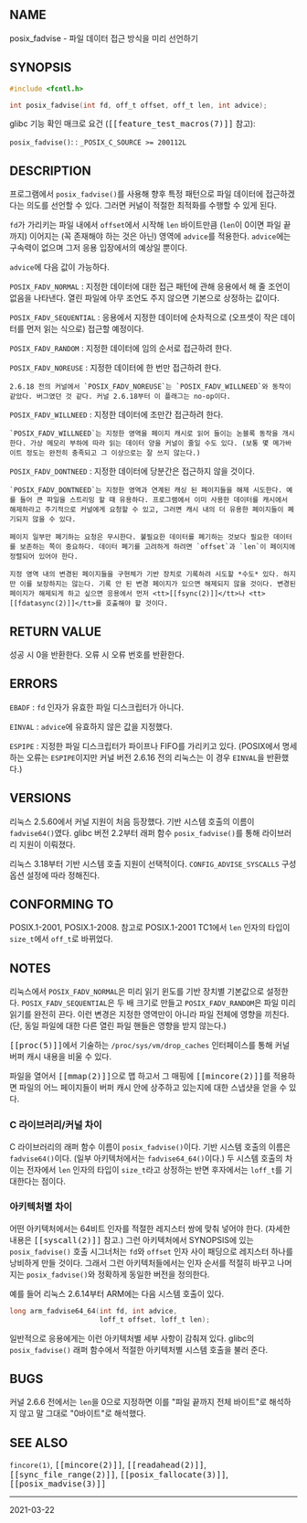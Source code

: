 ## NAME

posix_fadvise - 파일 데이터 접근 방식을 미리 선언하기

## SYNOPSIS

```c
#include <fcntl.h>

int posix_fadvise(int fd, off_t offset, off_t len, int advice);
```

glibc 기능 확인 매크로 요건 (<tt>[[feature_test_macros(7)]]</tt> 참고):

`posix_fadvise()`:
:   `_POSIX_C_SOURCE >= 200112L`

## DESCRIPTION

프로그램에서 `posix_fadvise()`를 사용해 향후 특정 패턴으로 파일 데이터에 접근하겠다는 의도를 선언할 수 있다. 그러면 커널이 적절한 최적화를 수행할 수 있게 된다.

`fd`가 가리키는 파일 내에서 `offset`에서 시작해 `len` 바이트만큼 (`len`이 0이면 파일 끝까지) 이어지는 (꼭 존재해야 하는 것은 아닌) 영역에 `advice`를 적용한다. `advice`에는 구속력이 없으며 그저 응용 입장에서의 예상일 뿐이다.

`advice`에 다음 값이 가능하다.

`POSIX_FADV_NORMAL`
:   지정한 데이터에 대한 접근 패턴에 관해 응용에서 해 줄 조언이 없음을 나타낸다. 열린 파일에 아무 조언도 주지 않으면 기본으로 상정하는 값이다.

`POSIX_FADV_SEQUENTIAL`
:   응용에서 지정한 데이터에 순차적으로 (오프셋이 작은 데이터를 먼저 읽는 식으로) 접근할 예정이다.

`POSIX_FADV_RANDOM`
:   지정한 데이터에 임의 순서로 접근하려 한다.

`POSIX_FADV_NOREUSE`
:   지정한 데이터에 한 번만 접근하려 한다.

    2.6.18 전의 커널에서 `POSIX_FADV_NOREUSE`는 `POSIX_FADV_WILLNEED`와 동작이 같았다. 버그였던 것 같다. 커널 2.6.18부터 이 플래그는 no-op이다.

`POSIX_FADV_WILLNEED`
:   지정한 데이터에 조만간 접근하려 한다.

    `POSIX_FADV_WILLNEED`는 지정한 영역을 페이지 캐시로 읽어 들이는 논블록 동작을 개시한다. 가상 메모리 부하에 따라 읽는 데이터 양을 커널이 줄일 수도 있다. (보통 몇 메가바이트 정도는 완전히 충족되고 그 이상으로는 잘 쓰지 않는다.)

`POSIX_FADV_DONTNEED`
:   지정한 데이터에 당분간은 접근하지 않을 것이다.

    `POSIX_FADV_DONTNEED`는 지정한 영역과 연계된 캐싱 된 페이지들을 해제 시도한다. 예를 들어 큰 파일을 스트리밍 할 때 유용하다. 프로그램에서 이미 사용한 데이터를 캐시에서 해제하라고 주기적으로 커널에게 요청할 수 있고, 그러면 캐시 내의 더 유용한 페이지들이 폐기되지 않을 수 있다.

    페이지 일부만 폐기하는 요청은 무시한다. 불필요한 데이터를 폐기하는 것보다 필요한 데이터를 보존하는 쪽이 중요하다. 데이터 폐기를 고려하게 하려면 `offset`과 `len`이 페이지에 정렬되어 있어야 한다.

    지정 영역 내의 변경된 페이지들을 구현체가 기반 장치로 기록하려 시도할 *수도* 있다. 하지만 이를 보장하지는 않는다. 기록 안 된 변경 페이지가 있으면 해제되지 않을 것이다. 변경된 페이지가 해제되게 하고 싶으면 응용에서 먼저 <tt>[[fsync(2)]]</tt>나 <tt>[[fdatasync(2)]]</tt>를 호출해야 할 것이다.

## RETURN VALUE

성공 시 0을 반환한다. 오류 시 오류 번호를 반환한다.

## ERRORS

`EBADF`
:   `fd` 인자가 유효한 파일 디스크립터가 아니다.

`EINVAL`
:   `advice`에 유효하지 않은 값을 지정했다.

`ESPIPE`
:   지정한 파일 디스크립터가 파이프나 FIFO를 가리키고 있다. (POSIX에서 명세하는 오류는 `ESPIPE`이지만 커널 버전 2.6.16 전의 리눅스는 이 경우 `EINVAL`을 반환했다.)

## VERSIONS

리눅스 2.5.60에서 커널 지원이 처음 등장했다. 기반 시스템 호출의 이름이 `fadvise64()`였다. glibc 버전 2.2부터 래퍼 함수 `posix_fadvise()`를 통해 라이브러리 지원이 이뤄졌다.

리눅스 3.18부터 기반 시스템 호출 지원이 선택적이다. `CONFIG_ADVISE_SYSCALLS` 구성 옵션 설정에 따라 정해진다.

## CONFORMING TO

POSIX.1-2001, POSIX.1-2008. 참고로 POSIX.1-2001 TC1에서 `len` 인자의 타입이 `size_t`에서 `off_t`로 바뀌었다.

## NOTES

리눅스에서 `POSIX_FADV_NORMAL`은 미리 읽기 윈도를 기반 장치별 기본값으로 설정한다. `POSIX_FADV_SEQUENTIAL`은 두 배 크기로 만들고 `POSIX_FADV_RANDOM`은 파일 미리 읽기를 완전히 끈다. 이런 변경은 지정한 영역만이 아니라 파일 전체에 영향을 끼친다. (단, 동일 파일에 대한 다른 열린 파일 핸들은 영향을 받지 않는다.)

<tt>[[proc(5)]]</tt>에서 기술하는 `/proc/sys/vm/drop_caches` 인터페이스를 통해 커널 버퍼 캐시 내용을 비울 수 있다.

파일을 열어서 <tt>[[mmap(2)]]</tt>으로 맵 하고서 그 매핑에 <tt>[[mincore(2)]]</tt>를 적용하면 파일의 어느 페이지들이 버퍼 캐시 안에 상주하고 있는지에 대한 스냅샷을 얻을 수 있다.

### C 라이브러리/커널 차이

C 라이브러리의 래퍼 함수 이름이 `posix_fadvise()`이다. 기반 시스템 호출의 이름은 `fadvise64()`이다. (일부 아키텍처에서는 `fadvise64_64()`이다.) 두 시스템 호출의 차이는 전자에서 `len` 인자의 타입이 `size_t`라고 상정하는 반면 후자에서는 `loff_t`를 기대한다는 점이다.

### 아키텍처별 차이

어떤 아키텍처에서는 64비트 인자를 적절한 레지스터 쌍에 맞춰 넣어야 한다. (자세한 내용은 <tt>[[syscall(2)]]</tt> 참고.) 그런 아키텍처에서 SYNOPSIS에 있는 `posix_fadvise()` 호출 시그너처는 `fd`와 `offset` 인자 사이 패딩으로 레지스터 하나를 낭비하게 만들 것이다. 그래서 그런 아키텍처들에서는 인자 순서를 적절히 바꾸고 나머지는 `posix_fadvise()`와 정확하게 동일한 버전을 정의한다.

예를 들어 리눅스 2.6.14부터 ARM에는 다음 시스템 호출이 있다.

```c
long arm_fadvise64_64(int fd, int advice,
                      loff_t offset, loff_t len);
```


일반적으로 응용에게는 이런 아키텍처별 세부 사항이 감춰져 있다. glibc의 `posix_fadvise()` 래퍼 함수에서 적절한 아키텍처별 시스템 호출을 불러 준다.

## BUGS

커널 2.6.6 전에서는 `len`을 0으로 지정하면 이를 "파일 끝까지 전체 바이트"로 해석하지 않고 말 그대로 "0바이트"로 해석했다.

## SEE ALSO

`fincore(1)`, <tt>[[mincore(2)]]</tt>, <tt>[[readahead(2)]]</tt>, <tt>[[sync_file_range(2)]]</tt>, <tt>[[posix_fallocate(3)]]</tt>, <tt>[[posix_madvise(3)]]</tt>

----

2021-03-22
